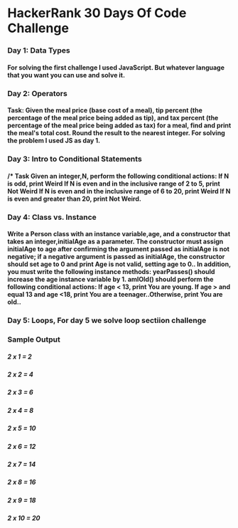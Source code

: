 # HackerRank 30 Days Of Code Challenge
  

### Day 1: Data Types
#### For solving the first challenge I used JavaScript. But whatever language that you want you can use and solve it.   
  


 
### Day 2: Operators 
#### Task: Given the meal price (base cost of a meal), tip percent (the percentage of the meal price being added as tip), and tax percent (the percentage of the meal price being added as tax) for a meal, find and print the meal's total cost. Round the result to the nearest integer. For solving the problem I used JS as day 1.
 



### Day 3: Intro to Conditional Statements
#### /* Task Given an integer,N, perform the following conditional actions: If N is odd, print Weird If N is even and in the inclusive range of 2 to 5, print Not Weird If N is even and in the inclusive range of 6 to 20, print Weird If N is even and greater than 20, print Not Weird.




### Day 4: Class vs. Instance
#### Write a Person class with an instance variable,age, and a constructor that takes an integer,initialAge as a parameter. The constructor must assign initialAge to age after confirming the argument passed as initialAge is not negative; if a negative argument is passed as initialAge, the constructor should set age to 0 and print Age is not valid, setting age to 0.. In addition, you must write the following instance methods: yearPasses() should increase the age instance variable by 1. amIOld() should perform the following conditional actions: If age < 13, print You are young. If  age > and equal 13 and age <18, print You are a teenager..Otherwise, print You are old..


### Day 5: Loops, For day 5 we solve loop sectiion challenge
### Sample Output 
##### 2 x 1 = 2 
##### 2 x 2 = 4
##### 2 x 3 = 6
##### 2 x 4 = 8
##### 2 x 5 = 10
##### 2 x 6 = 12
##### 2 x 7 = 14
##### 2 x 8 = 16
##### 2 x 9 = 18
##### 2 x 10 = 20